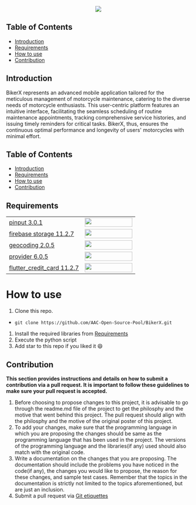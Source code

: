 <div align="center">
 <img src="https://imgur.com/ZrFwZhg.png">
</div>

## Table of Contents
- [Introduction](#introduction) <br>
- [Requirements](#requirements) <br>
- [How to use](#how-to-use) <br>
- [Contribution](#contribution)

## Introduction 
BikerX represents an advanced mobile application tailored for the meticulous management of motorcycle maintenance, catering to the diverse needs of motorcycle enthusiasts. This user-centric platform features an intuitive interface, facilitating the seamless scheduling of routine maintenance appointments, tracking comprehensive service histories, and issuing timely reminders for critical tasks. BikerX, thus, ensures the continuous optimal performance and longevity of users' motorcycles with minimal effort.

## Table of Contents
- [Introduction](#introduction) <br>
- [Requirements](#requirements) <br>
- [How to use](#installation-and-usage) <br>
- [Contribution](#contribution)
  
## Requirements
|||
|--|--|
|[pinput 3.0.1](https://pub.dev/packages/pinput)|<img src="https://imgur.com/68Q9X2h.png" width="130px" height="25px"></a><br>|
|[firebase storage 11.2.7](https://firebase.google.com/docs/storage)|<img src="https://imgur.com/9ZXPj2Q.png" width="130px" height="25px"></a><br>|
|[geocoding 2.0.5](https://pub.dev/packages/geocoding)|<img src="https://imgur.com/Amcsd6l.png" width="130px" height="25px"></a><br>|
|[provider 6.0.5](https://pub.dev/packages/provider)|<img src="https://imgur.com/yMvnYDA.png" width="130px" height="25px"></a><br>|
|[flutter_credit_card 11.2.7](https://pub.dev/packages/flutter_credit_card)|<img src="https://imgur.com/Vldhexn.png" width="130px" height="25px"></a><br>|

# How to use
1. Clone this repo. <br>
-  ```terminal
   git clone https://github.com/AAC-Open-Source-Pool/BikerX.git
   ```

1. Install the required libraries from [Requirements](#requirements) <br>
1. Execute the python script <br>
1. Add star to this repo if you liked it 😄


## Contribution 
**This section provides instructions and details on how to submit a contribution via a pull request. It is important to follow these guidelines to make sure your pull request is accepted.**
1. Before choosing to propose changes to this project, it is advisable to go through the readme.md file of the project to get the philosphy and the motive that went behind this project. The pull request should align with the philosphy and the motive of the original poster of this project.
2. To add your changes, make sure that the programming language in which you are proposing the changes should be same as the programming language that has been used in the project. The versions of the programming language and the libraries(if any) used should also match with the original code.
3. Write a documentation on the changes that you are proposing. The documentation should include the problems you have noticed in the code(if any), the changes you would like to propose, the reason for these changes, and sample test cases. Remember that the topics in the documentation is strictly not limited to the topics aforementioned, but are just an inclusion.
4. Submit a pull request via [Git etiquettes](https://gist.github.com/mikepea/863f63d6e37281e329f8) 

